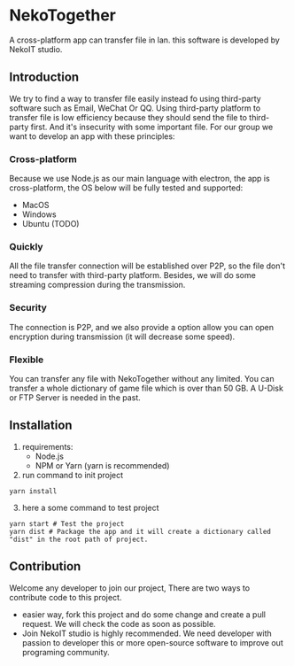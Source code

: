 # NekoTogether
A cross-platform app can transfer file in lan. this software is developed by NekoIT studio.
## Introduction
We try to find a way to transfer file easily instead fo using third-party software such as Email, WeChat Or QQ.
Using third-party platform to transfer file is low efficiency because they should send the file to third-party first. And it's insecurity with some important file. For our group we want to develop an app with these principles:

### Cross-platform
Because we use  Node.js as our main language with electron, the app is cross-platform, the OS below will be fully tested and supported:
- MacOS
- Windows
- Ubuntu (TODO)

### Quickly
All the file transfer connection will be established over P2P, so the file don't need to transfer with third-party platform.
Besides, we will do some streaming compression during the transmission.

### Security
The connection is P2P, and we also provide a option allow you can open encryption during transmission (it will decrease some speed).

### Flexible
You can transfer any file with NekoTogether without any limited. You can transfer a whole dictionary of game file which is over than 50 GB.
A U-Disk or FTP Server is needed in the past.

## Installation
1. requirements:
   - Node.js
   - NPM or Yarn (yarn is recommended)
2. run command to init project
``` shell
yarn install
```
3. here a some command to test project
```shell
yarn start # Test the project
yarn dist # Package the app and it will create a dictionary called "dist" in the root path of project.
```

## Contribution
Welcome any developer to join our project, There are two ways to contribute code to this project.
- easier way, fork this project and do some change and create a pull request. We will check the code as soon as possible.
- Join NekoIT studio is highly recommended. We need developer with passion to developer this or more open-source software to improve out programing community.
